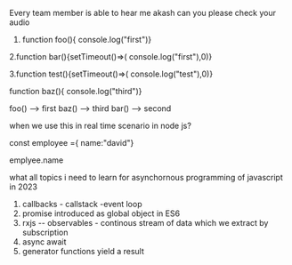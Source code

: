 Every team member is able to hear me akash can you please check your audio


1. function foo(){ console.log("first")}

2.function bar(){setTimeout()=>( console.log("first"),0)}

3.function test(){setTimeout()=>( console.log("test"),0)}

function baz(){ console.log("third")}


foo()  --> first
baz()  --> third
bar()  --> second

when we use this in real time scenario in node js?



const employee ={
name:"david"}

emplyee.name
 

what all topics i need to learn for asynchornous programming  of javascript in 2023

1. callbacks - callstack -event loop
2. promise introduced as global object in ES6  
3. rxjs -- observables - continous stream of data which we extract by subscription
4. async await
5. generator functions yield a result








